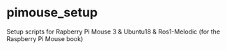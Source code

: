 # pimouse_setup
Setup scripts for Rapberry Pi Mouse 3 &amp; Ubuntu18 &amp; Ros1-Melodic (for the Raspberry Pi Mouse book)
